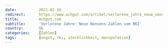 ```yaml
---
date:          2021-02-18
redirect:      https://www.achgut.com/artikel/verlorene_jahre_neue_nonsens_zahlen_vom_rki
title:         Achgut.com
subtitle:      'Verlorene Jahre: Neue Nonsens-Zahlen vom RKI'
country:       DE
categories:    [Zahlen]
tags:          [angst, rki, sterblichkeit, manipulation]
---
```

